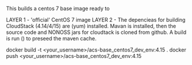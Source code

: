 

This builds a centos 7 base image ready to 

LAYER 1 - 'official' CentOS 7 image
LAYER 2 - The depencieas for building CloudStack (4.14/4/15) are (yum) installed.
Mavan is installed, then the source code and NONOSS jars for cloudtack is cloned from github.
A build is run () to preseed the maven cache.


docker build -t <your_username>/acs-base_centos7_dev_env:4.15 .
docker push <your_username>/acs-base_centos7_dev_env:4.15
